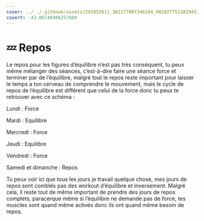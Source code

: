 ```yaml
---
cover: ../../.gitbook/assets/291952611_382177007346104_902027751282945392_n.jpg
coverY: -43.06748466257669
---
```


# 💤 Repos

Le repos pour les figures d’équilibre n’est pas très conséquent, tu peux même mélanger des séances, c’est-à-dire faire une séance force et terminer par de l’équilibre, malgré tout le repos reste important pour laisser le temps a ton cerveau de comprendre le mouvement, mais le cycle de repos de l’équilibre est différent que celui de la force donc tu peux te retrouver avec ce schéma :

Lundi : Force

Mardi : Equilibre

Mercredi : Force

Jeudi : Equilibre

Vendredi : Force

Samedi et dimanche : Repos

Tu peux voir ici que tous les jours je travail quelque chose, mes jours de repos sont comblés pas des workout d’équilibre et inversement. Malgré cela, il reste tout de même important de prendre des jours de repos complets, paracerque même si l’équilibre ne demande pas de force, tes muscles sont quand même activés donc ils ont quand même besoin de repos.
